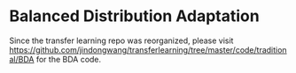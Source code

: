 # Balanced Distribution Adaptation

Since the transfer learning repo was reorganized, please visit https://github.com/jindongwang/transferlearning/tree/master/code/traditional/BDA for the BDA code.